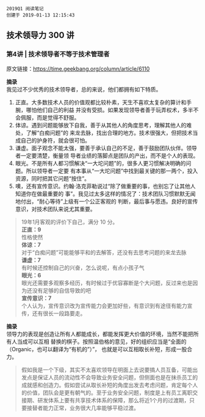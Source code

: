 ```
2019Q1 阅读笔记
创建于 2019-01-13 12:15:43
```

## 技术领导力 300 讲
### 第4讲 | 技术领导者不等于技术管理者
原文链接：https://time.geekbang.org/column/article/6110  

**摘录**  
我见过不少优秀的技术领导者，总的来说，他们都拥有如下特质。
1. 正直。大多数技术人员的价值观都比较朴素，天生不喜欢太复杂的算计和手腕，哪怕他们自己的利益
并没有受损。如果发现领导者善于玩弄权术，多半不会佩服，而是觉得不舒服。
2. 体谅。遇到问题能够放下自我，善于从其他人的角度思考，理解其他人的难处，了解“白痴问题”的
来龙去脉，找出合理的地方。技术很强大，但把技术当成自己的护身符，就会很可怕。
3. 谦虚。面子观念不能太强，要善于承认自己的不足，善于鼓励团队伙伴。领导者一定要清楚，衡量领
导者业绩的落脚点是团队的产出，而不是个人的表现。
4. 眼光。不是所有人都习惯解决“一大坨问题”的，很多人更习惯解决明确的问题。所以领导者一定要
有本事从“一大坨问题”中找到最关键的那一两个，投入资源，同时把其它问题“按住”。
5. 噢，还有宣传意识。约翰·洛克菲勒说过“除了做重要的事，也别忘了让其他人知道你在做最重要的
事”。我见过太多这样的情况了：技术团队习惯默默无闻地付出，“耐心等待”上级有一个公正客观的
判断，最后事与愿违。良好的宣传意识，对技术团队来说尤其重要。

> 19年1月客观的评价下自己，满分 10 分。  
**正直：9**  
性格使然  
**体谅：7**  
对于“白痴问题”可能能够平和的去解答，还没有去思考问题的来龙去脉  
**谦虚：7**  
有时候还控制自己的兴奋，怎么说呢，有点小孩子气  
**眼光：6**  
眼光还需要多观察多经历，有时候过于优容寡断是个大问题，反过来也是因为还没有足够的自信导致的吧  
**宣传意识：7**  
个人认为，宣传意识改为宣传能力会更加好些，有意识到有途径有能力宣传，还有很长一段路要走。  

**摘录**  
领导力的表现是创造让所有人都能成长，都能发挥更大价值的环境，当然不能把所有人当成可以互相
替换的棋子。按照温伯格的意见，好的组织应当是“全面的（Organic，也可以翻译为“有机的”）”，
也就是可以互相取长补短，形成一股合力。

> 假如我是一个下级，其实不太喜欢领导在明面上去说要搞人员互备，可能出发点是保证人员的流动性不会导致业务安全问题，但侧面也是在抹杀员工的成就感和创造力。假如尝试从取长补短的角度出发去考虑问题，肯定每个人的价值，团队会是更有朝气的。至于业务安全问题，制度是上有员工离职交接期、研发体系上要有共享技术体系的保障，那么将近1个月的过渡期，只要接替者能力正常，业务很大几率能够平稳过渡。